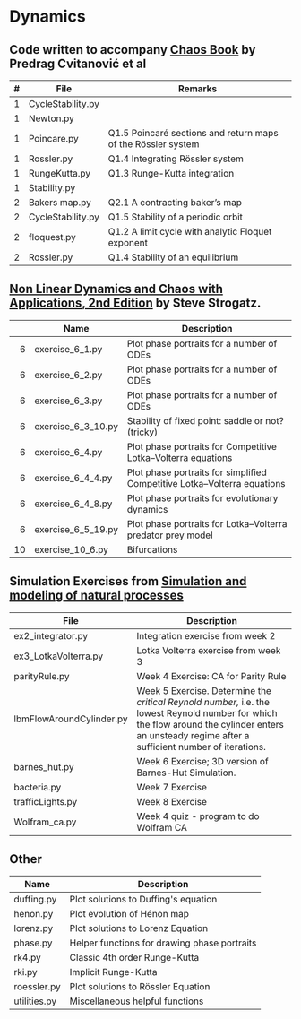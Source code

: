 # Dynamics

## Code written to accompany  [Chaos Book](http://chaosbook.org/) by Predrag Cvitanović et al

|#| File | Remarks|
|--|-------------------|---------------------------------------------------------------------------------------------------|
|1|CycleStability.py||
|1|Newton.py||
|1|Poincare.py|Q1.5 Poincaré sections and return maps of the Rössler system |
|1|Rossler.py|Q1.4 Integrating Rössler system|
|1|RungeKutta.py|Q1.3 Runge-Kutta integration|
|1|Stability.py||
|2|Bakers map.py|Q2.1 A contracting baker’s map|
|2|CycleStability.py|Q1.5 Stability of a periodic orbit |
|2|floquest.py|Q1.2 A limit cycle with analytic Floquet exponent|
|2|Rossler.py|Q1.4 Stability of an equilibrium |

## [Non Linear Dynamics and Chaos with Applications, 2nd Edition](http://www.stevenstrogatz.com/books/nonlinear-dynamics-and-chaos-with-applications-to-physics-biology-chemistry-and-engineering) by Steve Strogatz.

|| Name | Description |
|--:|------------------|----------------------------------------------------------| 
|6| exercise_6_1.py |Plot phase portraits for a number of ODEs|
|6| exercise_6_2.py |Plot phase portraits for a number of ODEs|
|6| exercise_6_3.py |Plot phase portraits for a number of ODEs|
|6| exercise_6_3_10.py |Stability of fixed point: saddle or not? (tricky) |
|6| exercise_6_4.py |Plot phase portraits for Competitive Lotka–Volterra equations|
|6| exercise_6_4_4.py |Plot phase portraits for simplified Competitive Lotka–Volterra equations|
|6| exercise_6_4_8.py |Plot phase portraits for evolutionary dynamics|
|6| exercise_6_5_19.py |Plot phase portraits for Lotka–Volterra predator prey model|
|10| exercise_10_6.py |Bifurcations|

## Simulation Exercises from [Simulation and modeling of natural processes](https://www.coursera.org/learn/modeling-simulation-natural-processes/home/info)

| File | Description |
|-------------------------|----------------------------------------|
| ex2_integrator.py | Integration exercise from week 2 |
| ex3_LotkaVolterra.py | Lotka Volterra exercise from week 3 |
| parityRule.py | Week 4 Exercise: CA for Parity Rule|
| lbmFlowAroundCylinder.py | Week 5 Exercise. Determine the _critical Reynold number,_ i.e. the lowest Reynold number for which the flow around the cylinder enters an unsteady regime after a sufficient number of iterations. |
| barnes_hut.py | Week 6 Exercise; 3D version of Barnes-Hut Simulation. |
| bacteria.py| Week 7 Exercise |
| trafficLights.py | Week 8 Exercise|
| Wolfram_ca.py    | Week 4 quiz - program to do Wolfram CA |

## Other

| Name | Description |
| -------------------------- | ------------------------------------------------|
| duffing.py  | Plot solutions to Duffing's equation |
| henon.py| Plot evolution of Hénon map|
| lorenz.py   | Plot solutions to Lorenz Equation |
| phase.py    | Helper functions for drawing phase portraits |
| rk4.py      | Classic 4th order Runge-Kutta |
| rki.py      | Implicit Runge-Kutta |
| roessler.py | Plot solutions to Rössler Equation |
| utilities.py | Miscellaneous helpful functions |
